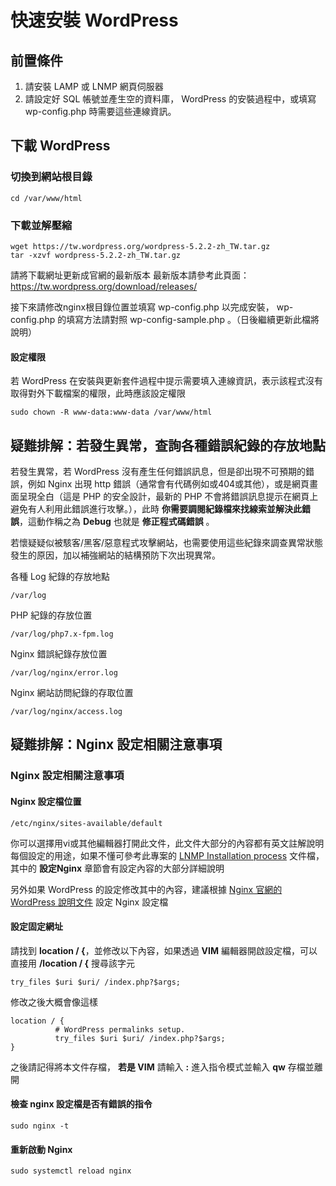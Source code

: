 #  快速安裝 WordPress

## 前置條件
 1. 請安裝 LAMP 或 LNMP 網頁伺服器
 2. 請設定好 SQL 帳號並產生空的資料庫， WordPress 的安裝過程中，或填寫  wp-config.php 時需要這些連線資訊。


## 下載 WordPress  

###  切換到網站根目錄
    cd /var/www/html

### 下載並解壓縮

    wget https://tw.wordpress.org/wordpress-5.2.2-zh_TW.tar.gz  
    tar -xzvf wordpress-5.2.2-zh_TW.tar.gz  

請將下載網址更新成官網的最新版本
最新版本請參考此頁面：https://tw.wordpress.org/download/releases/  

接下來請修改nginx根目錄位置並填寫 wp-config.php 以完成安裝， wp-config.php 的填寫方法請對照 wp-config-sample.php 。（日後繼續更新此檔將說明）


#### 設定權限

若 WordPress 在安裝與更新套件過程中提示需要填入連線資訊，表示該程式沒有取得對外下載檔案的權限，此時應該設定權限

    sudo chown -R www-data:www-data /var/www/html

## 疑難排解：若發生異常，查詢各種錯誤紀錄的存放地點
若發生異常，若 WordPress 沒有產生任何錯誤訊息，但是卻出現不可預期的錯誤，例如 Nginx 出現 http 錯誤（通常會有代碼例如或404或其他），或是網頁畫面呈現全白（這是 PHP 的安全設計，最新的 PHP 不會將錯誤訊息提示在網頁上避免有人利用此錯誤進行攻擊。），此時 **你需要調閱紀錄檔來找線索並解決此錯誤**，這動作稱之為 **Debug** 也就是 **修正程式碼錯誤** 。

若懷疑疑似被駭客/黑客/惡意程式攻擊網站，也需要使用這些紀錄來調查異常狀態發生的原因，加以補強網站的結構預防下次出現異常。

各種 Log 紀錄的存放地點

    /var/log

PHP 紀錄的存放位置

    /var/log/php7.x-fpm.log

Nginx 錯誤紀錄存放位置

    /var/log/nginx/error.log

Nginx 網站訪問紀錄的存取位置

    /var/log/nginx/access.log


## 疑難排解：Nginx  設定相關注意事項

### Nginx  設定相關注意事項
#### Nginx 設定檔位置    

    /etc/nginx/sites-available/default

你可以選擇用vi或其他編輯器打開此文件，此文件大部分的內容都有英文註解說明每個設定的用途，如果不懂可參考此專案的 [LNMP Installation process](https://github.com/toppy368/ubuntu-vps-doc/blob/master/LNMP%20Installation%20process.md) 文件檔，其中的 **設定Nginx** 章節會有設定內容的大部分詳細說明

另外如果 WordPress 的設定修改其中的內容，建議根據 [Nginx 官網的 WordPress 說明文件](https://www.nginx.com/resources/wiki/start/topics/recipes/wordpress/ )  設定 Nginx 設定檔

#### 設定固定網址  
請找到 **location / {**，並修改以下內容，如果透過 **VIM** 編輯器開啟設定檔，可以直接用 **/location / {** 搜尋該字元   

    try_files $uri $uri/ /index.php?$args;

 修改之後大概會像這樣  

    location / {
              # WordPress permalinks setup.
              try_files $uri $uri/ /index.php?$args;
    }

之後請記得將本文件存檔， **若是 VIM** 請輸入 **:** 進入指令模式並輸入 **qw** 存檔並離開

#### 檢查 nginx 設定檔是否有錯誤的指令  

    sudo nginx -t

#### 重新啟動 Nginx  

    sudo systemctl reload nginx
